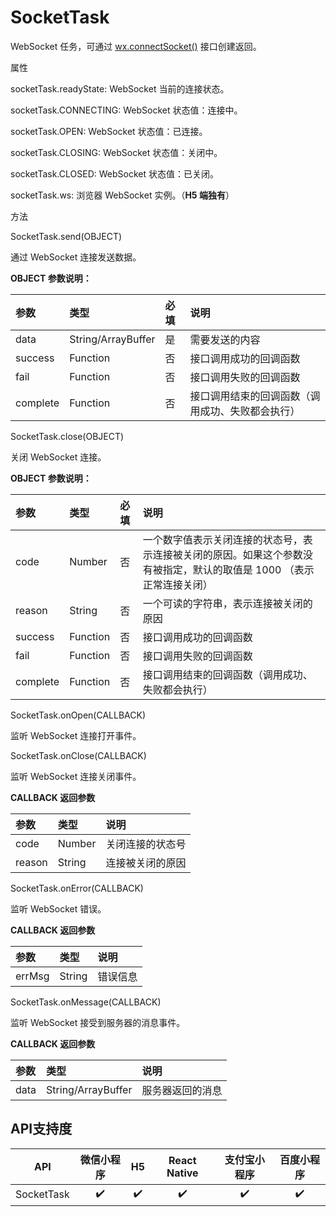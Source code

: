 # SocketTask

WebSocket 任务，可通过 [wx.connectSocket()](http://taro-docs.jd.com/taro/docs/apis/network/socket/native-api.md#taroconnectsocketobject) 接口创建返回。

属性

socketTask.readyState: WebSocket 当前的连接状态。

socketTask.CONNECTING: WebSocket 状态值：连接中。

socketTask.OPEN: WebSocket 状态值：已连接。

socketTask.CLOSING: WebSocket 状态值：关闭中。

socketTask.CLOSED: WebSocket 状态值：已关闭。

socketTask.ws: 浏览器 WebSocket 实例。（**H5 端独有**）

方法

SocketTask.send(OBJECT)

通过 WebSocket 连接发送数据。

**OBJECT 参数说明：**

| 参数     | 类型               | 必填 | 说明                                             |
| :------- | :----------------- | :--- | :----------------------------------------------- |
| data     | String/ArrayBuffer | 是   | 需要发送的内容                                   |
| success  | Function           | 否   | 接口调用成功的回调函数                           |
| fail     | Function           | 否   | 接口调用失败的回调函数                           |
| complete | Function           | 否   | 接口调用结束的回调函数（调用成功、失败都会执行） |

SocketTask.close(OBJECT)

关闭 WebSocket 连接。

**OBJECT 参数说明：**

| 参数     | 类型     | 必填 | 说明                                                         |
| :------- | :------- | :--- | :----------------------------------------------------------- |
| code     | Number   | 否   | 一个数字值表示关闭连接的状态号，表示连接被关闭的原因。如果这个参数没有被指定，默认的取值是 1000 （表示正常连接关闭） |
| reason   | String   | 否   | 一个可读的字符串，表示连接被关闭的原因                       |
| success  | Function | 否   | 接口调用成功的回调函数                                       |
| fail     | Function | 否   | 接口调用失败的回调函数                                       |
| complete | Function | 否   | 接口调用结束的回调函数（调用成功、失败都会执行）             |

SocketTask.onOpen(CALLBACK)

监听 WebSocket 连接打开事件。

SocketTask.onClose(CALLBACK)

监听 WebSocket 连接关闭事件。

**CALLBACK 返回参数**

| 参数   | 类型   | 说明             |
| :----- | :----- | :--------------- |
| code   | Number | 关闭连接的状态号 |
| reason | String | 连接被关闭的原因 |

SocketTask.onError(CALLBACK)

监听 WebSocket 错误。

**CALLBACK 返回参数**

| 参数   | 类型   | 说明     |
| :----- | :----- | :------- |
| errMsg | String | 错误信息 |

SocketTask.onMessage(CALLBACK)

监听 WebSocket 接受到服务器的消息事件。

**CALLBACK 返回参数**

| 参数 | 类型               | 说明             |
| :--- | :----------------- | :--------------- |
| data | String/ArrayBuffer | 服务器返回的消息 |

## API支持度

|    API     | 微信小程序 |  H5  | React Native | 支付宝小程序 | 百度小程序 |
| :--------: | :--------: | :--: | :----------: | :----------: | :--------: |
| SocketTask |     ✔️      |  ✔️   |      ✔️       |      ✔️       |     ✔️      |